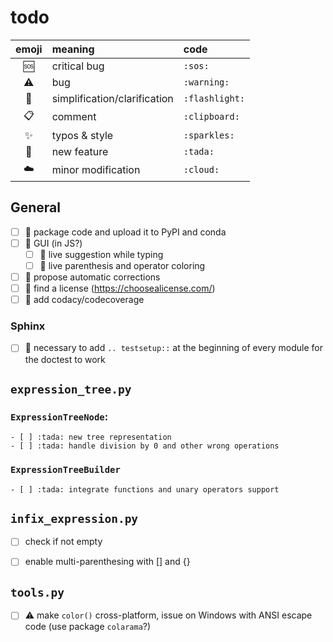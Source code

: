 # todo

| emoji        | meaning                      | code           |
| :----------: | :--------------------------- | :------------- |
| :sos:        | critical bug                 | `:sos:`        |
| :warning:    | bug                          | `:warning:`    |
| :flashlight: | simplification/clarification | `:flashlight:` |
| :clipboard:  | comment                      | `:clipboard:`  |
| :sparkles:   | typos & style                | `:sparkles:`   |
| :tada:       | new feature                  | `:tada:`       |
| :cloud:      | minor modification           | `:cloud:`      |

## General
- [ ] :tada: package code and upload it to PyPI and conda
- [ ] :tada: GUI (in JS?)
    - [ ] :tada: live suggestion while typing
    - [ ] :tada: live parenthesis and operator coloring
- [ ] :tada: propose automatic corrections
- [ ] :tada: find a license (https://choosealicense.com/)
- [ ] :tada: add codacy/codecoverage

### Sphinx
- [ ] :flashlight: necessary to add `.. testsetup::` at the beginning of every module for the doctest to work

## `expression_tree.py`

### `ExpressionTreeNode`:
    - [ ] :tada: new tree representation
    - [ ] :tada: handle division by 0 and other wrong operations

### `ExpressionTreeBuilder`
    - [ ] :tada: integrate functions and unary operators support


## `infix_expression.py`
- [ ] check if not empty
- [ ] enable multi-parenthesing with [] and {}


## `tools.py`
- [ ] :warning: make `color()` cross-platform, issue on Windows with ANSI escape code (use package `colarama`?)
